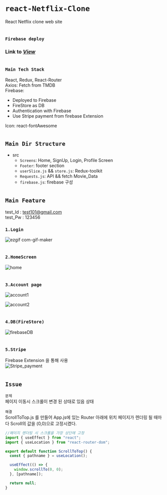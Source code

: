 # **`react-Netflix-Clone`**
React Netflix clone web site
#
### `Firebase deploy`
### Link to ***[View](https://reactnetflixclone-d1bc4.web.app)***
#
### `Main Tech Stack`
React, Redux, React-Router  
Axios: Fetch from TMDB  
Firebase: 
- Deployed to Firebase
- FireStore as DB
- Authentication with Firebase
- Use Stripe payment from firebase Extension   
      
Icon: react-fontAwesome   


#
## `Main Dir Structure` 
- src
    - `Screens`: Home, SignUp, Login, Profile Screen
    - `Footer`: footer section
    - `userSlice.js` && `store.js`: Redux-toolkit
    - `Requests.js`: API && fetch Movie_Data
    - `firebase.js`: firebase 구성
#
## `Main Feature`
test_Id : test101@gmail.com   
test_Pw : 123456

### `1.Login` 
![ezgif com-gif-maker](https://user-images.githubusercontent.com/45006553/116504246-d55b1400-a8f2-11eb-853d-cf5731d51853.gif)
#
### `2.HomeScreen`
![home](https://user-images.githubusercontent.com/45006553/116504291-eefc5b80-a8f2-11eb-8ee5-ab5a78a5e2b3.gif)
#
### `3.Account page`

![account1](https://user-images.githubusercontent.com/45006553/116503682-aabc8b80-a8f1-11eb-8707-225ae985fcf4.gif)

![account2](https://user-images.githubusercontent.com/45006553/116503744-cc1d7780-a8f1-11eb-8150-ef95aef836bb.gif)

#
### `4.DB(FireStore)`
![firebaseDB](https://user-images.githubusercontent.com/45006553/116506811-ffafd000-a8f8-11eb-84c7-6c8bb6a7dae4.gif)

#
### `5.Stripe`
  Firebase Extension 을 통해 사용   
  ![Stripe_payment](https://user-images.githubusercontent.com/45006553/116507032-777dfa80-a8f9-11eb-90fb-f05182f4fd9a.gif)
#
## `Issue`
`문제`   
페이지 이동시 스크롤이 변경 된 상태로 있음 상태

`해결`   
 ScrollToTop.js 를 만들어 App.js에 있는 Router 아래에 위치 페이지가 렌더링 될 때마다 Scroll의 값을 (0,0)으로 고정시켰다.

```js
//페이지 렌더링 시 스크롤을 가장 상단에 고정
import { useEffect } from "react";
import { useLocation } from "react-router-dom";

export default function ScrollToTop() {
  const { pathname } = useLocation();

  useEffect(() => {
    window.scrollTo(0, 0);
  }, [pathname]);

  return null;
}
```


